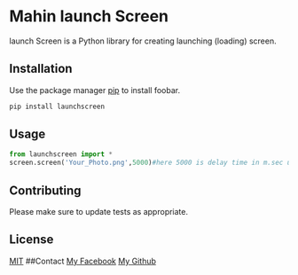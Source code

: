 # Mahin launch Screen

launch Screen is a Python library for creating launching (loading) screen.

## Installation

Use the package manager [pip](https://pip.pypa.io/en/stable/) to install foobar.

```bash
pip install launchscreen
```

## Usage

```python
from launchscreen import * 
screen.screen('Your_Photo.png',5000)#here 5000 is delay time in m.sec unit

```

## Contributing


Please make sure to update tests as appropriate.

## License

[MIT](https://choosealicense.com/licenses/mit/)
##Contact
[My Facebook](https://www.facebook.com/root.mahin)
[My Github](https://www.github.com/mahinbinhasan)